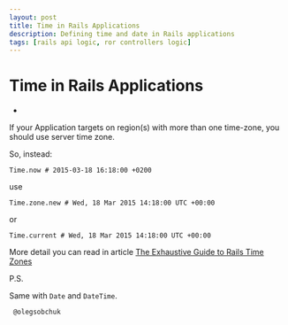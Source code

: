 ```yaml
---
layout: post
title: Time in Rails Applications
description: Defining time and date in Rails applications
tags: [rails api logic, ror controllers logic]
---
```


# Time in Rails Applications
-

If your Application targets on region(s) with more than one time-zone, you should use server time zone.

So, instead:

    Time.now # 2015-03-18 16:18:00 +0200
  
use

    Time.zone.new # Wed, 18 Mar 2015 14:18:00 UTC +00:00

or

    Time.current # Wed, 18 Mar 2015 14:18:00 UTC +00:00
  
More detail you can read in article [The Exhaustive Guide to Rails Time Zones](http://danilenko.org/2012/7/6/rails_timezones/)

P.S.

Same with `Date` and `DateTime`.



` @olegsobchuk`
